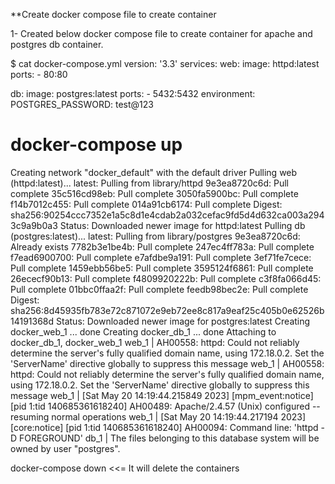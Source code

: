 **Create docker compose file to create container

1- Created below docker compose file to create container for apache and postgres db container.

$ cat docker-compose.yml 
version: '3.3'
services:
  web:
    image: httpd:latest
    ports:
      - 80:80

  db:
    image: postgres:latest
    ports:
      - 5432:5432
    environment:
       POSTGRES_PASSWORD: test@123

# docker-compose up
Creating network "docker_default" with the default driver
Pulling web (httpd:latest)...
latest: Pulling from library/httpd
9e3ea8720c6d: Pull complete
35c516cd98eb: Pull complete
3050fa5900bc: Pull complete
f14b7012c455: Pull complete
014a91cb6174: Pull complete
Digest: sha256:90254ccc7352e1a5c8d1e4cdab2a032cefac9fd5d4d632ca003a2943c9a9b0a3
Status: Downloaded newer image for httpd:latest
Pulling db (postgres:latest)...
latest: Pulling from library/postgres
9e3ea8720c6d: Already exists
7782b3e1be4b: Pull complete
247ec4ff783a: Pull complete
f7ead6900700: Pull complete
e7afdbe9a191: Pull complete
3ef71fe7cece: Pull complete
1459ebb56be5: Pull complete
3595124f6861: Pull complete
26ececf90b13: Pull complete
f4809920222b: Pull complete
c3f8fa066d45: Pull complete
01bbc0ffaa2f: Pull complete
feedb98bec2e: Pull complete
Digest: sha256:8d45935fb783e72c871072e9eb72ee8c817a9eaf25c405b0e62526b14191368d
Status: Downloaded newer image for postgres:latest
Creating docker_web_1 ... done
Creating docker_db_1  ... done
Attaching to docker_db_1, docker_web_1
web_1  | AH00558: httpd: Could not reliably determine the server's fully qualified domain name, using 172.18.0.2. Set the 'ServerName' directive globally to suppress this message
web_1  | AH00558: httpd: Could not reliably determine the server's fully qualified domain name, using 172.18.0.2. Set the 'ServerName' directive globally to suppress this message
web_1  | [Sat May 20 14:19:44.215849 2023] [mpm_event:notice] [pid 1:tid 140685361618240] AH00489: Apache/2.4.57 (Unix) configured -- resuming normal operations
web_1  | [Sat May 20 14:19:44.217194 2023] [core:notice] [pid 1:tid 140685361618240] AH00094: Command line: 'httpd -D FOREGROUND'
db_1   | The files belonging to this database system will be owned by user "postgres".


docker-compose down  <<= It will delete the containers

